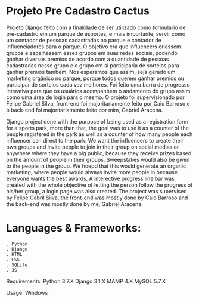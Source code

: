 # Projeto Pre Cadastro Cactus

Projeto Django feito com a finalidade de ser utilizado como formulario de pre-cadastro em um parque de esportes, e mais importante, servir como um contador de pessoas cadastradas no parque e contador de influenciadores para o parque. O objetivo era que influencers criassem grupos e espalhassem esses grupos em suas redes sociais, podendo ganhar diversos premios de acordo com a quantidade de pessoas cadastradas nesse grupo e o grupo em si participaria de sorteios para ganhar premios também. Nós esperamos que assim, seja gerado um marketing orgânico no parque, porque todos querem ganhar premios ou participar de sorteios cada vez melhores. Foi feito uma barra de progresso interativa para que os usuários acompanhem o andamento do grupo assim como uma área de login para o mesmo. O projeto foi supervisionado por Felipe Gabriel Silva, front-end foi majoritariamente feito por Caio Barroso e o back-end foi majoritariamente feito por mim, Gabriel Aracena.

Django project done with the purpose of being used as a registration form for a sports park, more than that, the goal was to use it as a counter of the people registered in the park as well as a counter of how many people each influencer can direct to the park. We want the influencers to create their own groups and invite people to join in their group on social medias or anywhere where they have a big public, because they receive prizes based on the amount of people in their groups. Sweepstakes would also be given to the people in the group. We hoepd that this would generate an organic marketing, where people would always invite more people in because everyone wants the best awards. A interective progress line bar was created with the whole objective of letting the person follow the progress of his/her group, a login page was also created. The project was supervised by Felipe Gabril Silva, the front-end was mostly done by Caio Barroso and the back-end was mostly done by me, Gabriel Aracena. 

# Languages & Frameworks:
    . Python
    . Django
    . HTML
    . CSS
    . SQLite
    . JS

Requirements:
    Python 3.7.X
    Django 3.1.X
    MAMP 4.X
    MySQL 5.7.X

Usage:
    Windows
